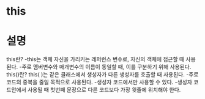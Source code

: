 # this
# 설명
this란?
-this는 객체 자신을 가리키는 레퍼런스 변수로, 자신의 객체에 접근할 때 사용된다.
-주로 멤버변수와 매개변수의 이름이 동일할 때, 이를 구분하기 위해 사용된다.
this()란?
this( )는 같은 클래스에서 생성자가 다른 생성자를 호출할 때 사용된다.
-주로 코드의 중복을 줄일 목적으로 사용된다.
-생성자 코드에서만 사용할 수 있다.
-생성자 코드안에서 사용될 때 첫번째 문장으로 다른 코드보다 가장 윗줄에 위치해야 한다.

